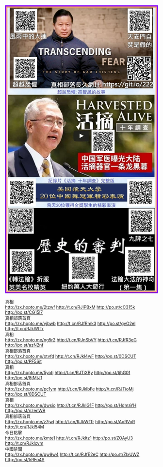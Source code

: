 <a href="https://git.io/222"><img src="kcsOH10artJudge.jpg"></a>
<div class="linkbox"><div class="title">真相<div id="url">  <a href="http://zx.hopto.me/2tzwf" target=_blank>http://zx.hopto.me/2tzwf</a>    <a href="http://t.cn/RJIPBxM" target=_blank>http://t.cn/RJIPBxM</a>    <a href="http://po.st/cC315k" target=_blank>http://po.st/cC315k</a>    <a href="http://po.st/CG15l7" target=_blank>http://po.st/CG15l7</a>  </div></div><div class="title">真相部落首頁<div id="url">  <a href="http://zx.hopto.me/vjbwb" target=_blank>http://zx.hopto.me/vjbwb</a>    <a href="http://t.cn/RJfRmk3" target=_blank>http://t.cn/RJfRmk3</a>    <a href="http://po.st/gvO2el" target=_blank>http://po.st/gvO2el</a>    <a href="http://t.cn/RJkWfTr" target=_blank>http://t.cn/RJkWfTr</a>  </div></div><div class="title">真相<div id="url">  <a href="http://zx.hopto.me/ng5r2" target=_blank>http://zx.hopto.me/ng5r2</a>    <a href="http://t.cn/RJnSbVY" target=_blank>http://t.cn/RJnSbVY</a>    <a href="http://t.cn/RJfR3eG" target=_blank>http://t.cn/RJfR3eG</a>    <a href="http://po.st/azN2nf" target=_blank>http://po.st/azN2nf</a>  </div></div><div class="title">真相部落首頁<div id="url">  <a href="http://zx.hopto.me/otvfd" target=_blank>http://zx.hopto.me/otvfd</a>    <a href="http://t.cn/RJkl4wF" target=_blank>http://t.cn/RJkl4wF</a>    <a href="http://po.st/0DSCUT" target=_blank>http://po.st/0DSCUT</a>    <a href="http://po.st/PF5Sjt" target=_blank>http://po.st/PF5Sjt</a>  </div></div><div class="title">真相<div id="url">  <a href="http://zx.hopto.me/5yotj" target=_blank>http://zx.hopto.me/5yotj</a>    <a href="http://t.cn/RJTiXBy" target=_blank>http://t.cn/RJTiXBy</a>    <a href="http://po.st/tjhG0f" target=_blank>http://po.st/tjhG0f</a>    <a href="http://po.st/8tMtJ1" target=_blank>http://po.st/8tMtJ1</a>  </div></div><div class="title">真相部落首頁<div id="url">  <a href="http://zx.hopto.me/pc1ym" target=_blank>http://zx.hopto.me/pc1ym</a>    <a href="http://t.cn/RJklbFe" target=_blank>http://t.cn/RJklbFe</a>    <a href="http://t.cn/RJTioMj" target=_blank>http://t.cn/RJTioMj</a>    <a href="http://po.st/0DSCUT" target=_blank>http://po.st/0DSCUT</a>  </div></div><div class="title">真相<div id="url">  <a href="http://zx.hopto.me/dwsio" target=_blank>http://zx.hopto.me/dwsio</a>    <a href="http://t.cn/RJklG1F" target=_blank>http://t.cn/RJklG1F</a>    <a href="http://po.st/HdmaYH" target=_blank>http://po.st/HdmaYH</a>    <a href="http://po.st/nzenWB" target=_blank>http://po.st/nzenWB</a>  </div></div><div class="title">真相部落首頁<div id="url">  <a href="http://zx.hopto.me/z7jwt" target=_blank>http://zx.hopto.me/z7jwt</a>    <a href="http://t.cn/RJkWfTr" target=_blank>http://t.cn/RJkWfTr</a>    <a href="http://po.st/AoRVxR" target=_blank>http://po.st/AoRVxR</a>    <a href="http://t.cn/RJkl54M" target=_blank>http://t.cn/RJkl54M</a>  </div></div><div class="title">今日點擊<div id="url">  <a href="http://zx.hopto.me/kmte1" target=_blank>http://zx.hopto.me/kmte1</a>    <a href="http://t.cn/RJkltz1" target=_blank>http://t.cn/RJkltz1</a>    <a href="http://po.st/ZOAyU3" target=_blank>http://po.st/ZOAyU3</a>    <a href="http://t.cn/RJklcvm" target=_blank>http://t.cn/RJklcvm</a>  </div></div><div class="title">中國禁聞<div id="url">  <a href="http://zx.hopto.me/gw9w4" target=_blank>http://zx.hopto.me/gw9w4</a>    <a href="http://t.cn/RJfE2eC" target=_blank>http://t.cn/RJfE2eC</a>    <a href="http://po.st/ZlxUWZ" target=_blank>http://po.st/ZlxUWZ</a>    <a href="http://po.st/5RFo4S" target=_blank>http://po.st/5RFo4S</a>  </div></div></div>
